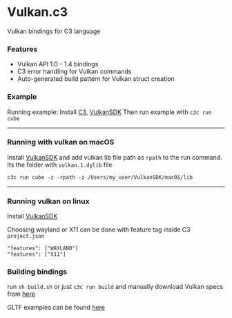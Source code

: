 # Vulkan.c3

Vulkan bindings for C3 language

### Features
* Vulkan API 1.0 - 1.4 bindings
* C3 error handling for Vulkan commands
* Auto-generated build pattern for Vulkan struct creation

### Example
Running example:
Install [C3](https://c3-lang.org/), [VulkanSDK](https://vulkan.lunarg.com/sdk/home)
Then run example with `c3c run cube`

------
### Running with vulkan on macOS

Install [VulkanSDK](https://vulkan.lunarg.com/sdk/home#mac) and add vulkan lib file path as `rpath` to the run command.
Its the folder with `vulkan.1.dylib` file
````
c3c run cube -z -rpath -z /Users/my_user/VulkanSDK/macOS/lib
````

------
### Running vulkan on linux
Install [VulkanSDK](https://vulkan.lunarg.com/sdk/home#mac)

Choosing wayland or X11 can be done with feature tag inside C3 `project.json`
```
"features": ["WAYLAND"]
"features": ["X11"]

```

### Building bindings

run `sh build.sh` 
or just `c3c run build` and manually download Vulkan specs from [here](https://raw.githubusercontent.com/KhronosGroup/Vulkan-Docs/main/xml/vk.xml)


GLTF examples can be found [here](https://github.com/tonis2/vulkan-gltf)
